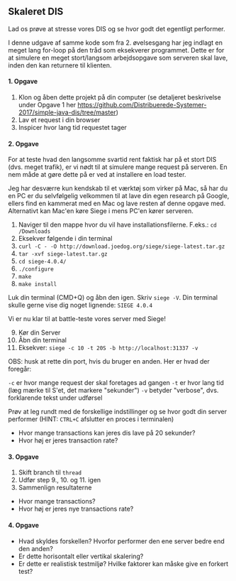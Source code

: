 ## Skaleret DIS
Lad os prøve at stresse vores DIS og se hvor godt det egentligt performer.

I denne udgave af samme kode som fra 2. øvelsesgang har jeg indlagt en meget lang for-loop på den tråd som eksekverer programmet.
Dette er for at simulere en meget stort/langsom arbejdsopgave som serveren skal lave, inden den kan returnere til klienten.

#### 1. Opgave
1. Klon og åben dette projekt på din computer (se detaljeret beskrivelse under Opgave 1 her https://github.com/Distribuerede-Systemer-2017/simple-java-dis/tree/master)
2. Lav et request i din browser
3. Inspicer hvor lang tid requestet tager

#### 2. Opgave
For at teste hvad den langsomme svartid rent faktisk har på et stort DIS (dvs. meget trafik), er vi nødt til at simulere mange request på serveren.
En nem måde at gøre dette på er ved at installere en load tester.

Jeg har desværre kun kendskab til et værktøj som virker på Mac, så har du en PC  er du selvfølgelig velkommen til at lave din egen 
research på Google, ellers find en kammerat med en Mac og lave resten af denne opgave med.
Alternativt kan Mac'en køre Siege i mens PC'en kører serveren.

1. Naviger til den mappe hvor du vil have installationsfilerne. F.eks.: `cd /Downloads`
2. Eksekver følgende i din terminal
3. `curl -C - -O http://download.joedog.org/siege/siege-latest.tar.gz`
4. `tar -xvf siege-latest.tar.gz`
5. `cd siege-4.0.4/`
6. `./configure`
7. `make`
8. `make install`

Luk din terminal (CMD+Q) og åbn den igen. 
Skriv `siege -V`. Din terminal skulle gerne vise dig noget lignende: `SIEGE 4.0.4`  

Vi er nu klar til at battle-teste vores server med Siege!

9. Kør din Server
10. Åbn din terminal
11. Eksekver: `siege -c 10 -t 20S -b http://localhost:31337 -v`

OBS: husk at rette din port, hvis du bruger en anden. Her er hvad der foregår:

`-c` er hvor mange request der skal foretages ad gangen
`-t` er hvor lang tid (læg mærke til S'et, det markere "sekunder")
`-v` betyder "verbose", dvs. forklarende tekst under udførsel

Prøv at leg rundt med de forskellige indstillinger og se hvor godt din server performer (HINT: `CTRL+C` afslutter en proces i terminalen)

- Hvor mange transactions kan jeres dis lave på 20 sekunder?
- Hvor høj er jeres transaction rate?

#### 3. Opgave
1. Skift branch til `thread`
2. Udfør step 9., 10. og 11. igen
3. Sammenlign resultaterne

- Hvor mange transactions?
- Hvor høj er jeres nye transactions rate?

#### 4. Opgave
- Hvad skyldes forskellen? Hvorfor performer den ene server bedre end den anden?
- Er dette horisontalt eller vertikal skalering?
- Er dette er realistisk testmiljø? Hvilke faktorer kan måske give en forkert test?
